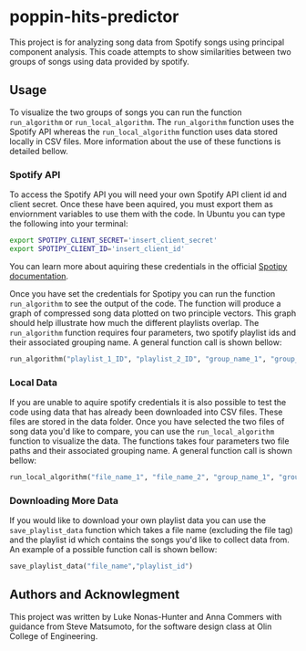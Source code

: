 # poppin-hits-predictor

This project is for analyzing song data from Spotify songs using principal component analysis. This coade attempts to show similarities between two groups of songs using data provided by spotify.

## Usage

To visualize the two groups of songs you can run the function `run_algorithm` or `run_local_algorithm`. The `run_algorithm` function uses the Spotify API whereas the `run_local_algorithm` function uses data stored locally in CSV files. More information about the use of these functions is detailed bellow.

### Spotify API

To access the Spotify API you will need your own Spotify API client id and client secret. Once these have been aquired, you must export them as enviornment variables to use them with the code. In Ubuntu you can type the following into your terminal:

```bash
export SPOTIPY_CLIENT_SECRET='insert_client_secret'
export SPOTIPY_CLIENT_ID='insert_client_id'
```
You can learn more about aquiring these credentials in the official [Spotipy documentation](https://spotipy.readthedocs.io/en/2.12.0/#client-credentials-flow).

Once you have set the credentials for Spotipy you can run the function `run_algorithm` to see the output of the code. The function will produce a graph of compressed song data plotted on two principle vectors. This graph should help illustrate how much the different playlists overlap. The `run_algorithm` function requires four parameters, two spotify playlist ids and their associated grouping name. A general function call is shown bellow:

```python
run_algorithm("playlist_1_ID", "playlist_2_ID", "group_name_1", "group_name_2")
``` 

### Local Data

If you are unable to aquire spotify credentials it is also possible to test the code using data that has already been downloaded into CSV files. These files are stored in the data folder. Once you have selected the two files of song data you'd like to compare, you can use the `run_local_algorithm` function to visualize the data. The functions takes four parameters two file paths and their associated grouping name. A general function call is shown bellow:

```python
run_local_algorithm("file_name_1", "file_name_2", "group_name_1", "group_name_2")
``` 

### Downloading More Data

If you would like to download your own playlist data you can use the `save_playlist_data` function which takes a file name (excluding the file tag) and the playlist id which contains the songs you'd like to collect data from. An example of a possible function call is shown bellow:
```python
save_playlist_data("file_name","playlist_id")
```

## Authors and Acknowlegment 

This project was written by Luke Nonas-Hunter and Anna Commers with guidance from Steve Matsumoto, for the software design class at Olin College of Engineering.